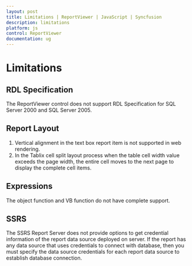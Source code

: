 ```yaml
---
layout: post
title: Limitations | ReportViewer | JavaScript | Syncfusion
description: limitations
platform: js
control: ReportViewer
documentation: ug
---
```


# Limitations

## RDL Specification
The ReportViewer control does not support RDL Specification for SQL Server 2000 and SQL Server 2005.

## Report Layout
1.	Vertical alignment in the text box report item is not supported in web rendering.
2.	In the Tablix cell split layout process when the table cell width value exceeds the page width, the entire cell moves to the next page to display the complete cell items. 

## Expressions
The object function and VB function do not have complete support.

## SSRS
The SSRS Report Server does not provide options to get credential information of the report data source deployed on server. If the report has any data source that uses credentials to connect with database, then you must specify the data source credentials for each report data source to establish database connection.

